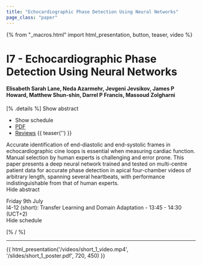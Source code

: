 ```yaml
---
title: "Echocardiographic Phase Detection Using Neural Networks"
page_class: "paper"
---
```


{% from "_macros.html" import html_presentation, button, teaser, video %}

# I7 - Echocardiographic Phase Detection Using Neural Networks

#### Elisabeth Sarah Lane, Neda Azarmehr, Jevgeni Jevsikov, James P Howard, Matthew Shun-shin, Darrel P Francis, Massoud Zolgharni

[% .details %]
<a class="toggle_visibility" data-selector=".abstract" data-level="3">Show abstract</a>
- <a class="toggle_visibility" data-selector=".schedule" data-level="3">Show schedule</a>
- <a href="https://openreview.net/pdf?id=uEuoKy2hUkm">PDF</a>
- <a href="https://openreview.net/forum?id=uEuoKy2hUkm">Reviews</a>
{{ teaser('') }}

<p>
    <span class="abstract">
        Accurate identification of end-diastolic and end-systolic frames in echocardiographic cine loops is essential when measuring cardiac function. Manual selection by human experts is challenging and error prone. This paper presents a deep neural network trained and tested on multi-centre patient data for accurate phase detection in apical four-chamber videos of arbitrary length, spanning several heartbeats, with performance indistinguishable from that of human experts.
        <br>
        <span class="actions"><a class="toggle_visibility" data-level="2">Hide abstract</a></span>
    </span>
</p>

<p>
    <span class="schedule">
         Friday 9th July<br>I4-12 (short): Transfer Learning and Domain Adaptation - 13:45 - 14:30 (UCT+2)
        <br>
        <span class="actions"><a class="toggle_visibility" data-level="2">Hide schedule</a></span>
    </span>
</p>

[% / %]


---

{{ html_presentation('/videos/short_1_video.mp4', '/slides/short_1_poster.pdf', 720, 450) }}